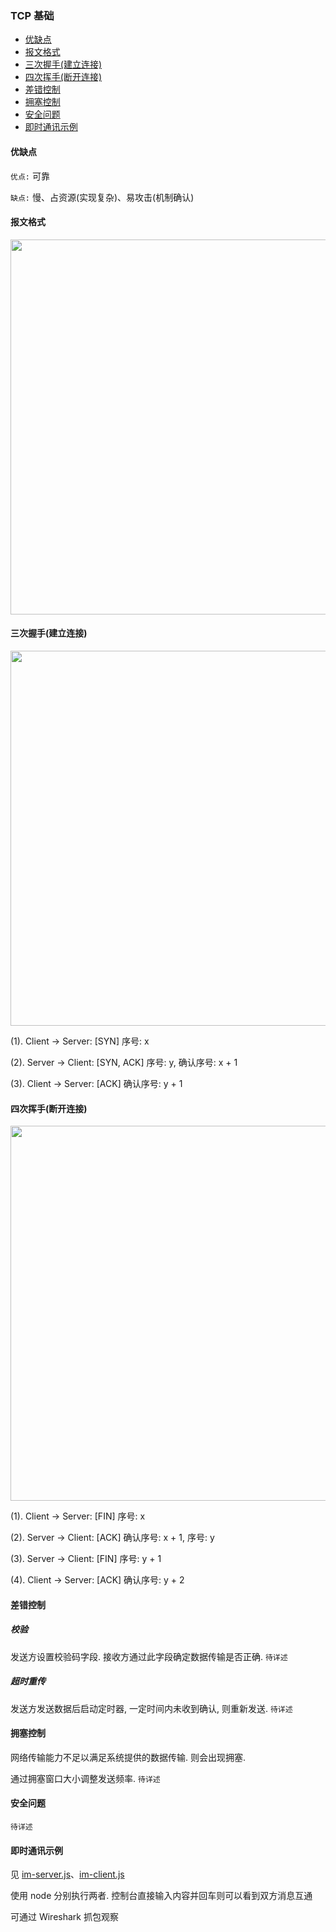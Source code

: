### TCP 基础

* [优缺点](#features)
* [报文格式](#format)
* [三次握手(建立连接)](#connect)
* [四次挥手(断开连接)](#disconnect)
* [差错控制](#error)
* [拥塞控制](#congestion)
* [安全问题](#safe)
* [即时通讯示例](#instance)

<h4 id="features">优缺点</h4>

`优点:` 可靠

`缺点:` 慢、占资源(实现复杂)、易攻击(机制确认)

<h4 id="format">报文格式</h4>

<img src="https://pic2.zhimg.com/v2-9cdd39da512d2a09a20aa77a05c6b0ad_b.jpg" width="600">

<h4 id="connect">三次握手(建立连接)</h4>

<img src="https://img-blog.csdn.net/20180620002440131?watermark/2/text/aHR0cHM6Ly9ibG9nLmNzZG4ubmV0L3NpbmF0XzM2NjI5Njk2/font/5a6L5L2T/fontsize/400/fill/I0JBQkFCMA==/dissolve/70" width="600">

(1). Client -> Server: [SYN] 序号: x

(2). Server -> Client: [SYN, ACK] 序号: y, 确认序号: x + 1

(3). Client -> Server: [ACK] 确认序号: y + 1

<h4 id="disconnect">四次挥手(断开连接)</h4>

<img src="https://img-blog.csdn.net/20180620002506635?watermark/2/text/aHR0cHM6Ly9ibG9nLmNzZG4ubmV0L3NpbmF0XzM2NjI5Njk2/font/5a6L5L2T/fontsize/400/fill/I0JBQkFCMA==/dissolve/70" width="600">

(1). Client -> Server: [FIN] 序号: x

(2). Server -> Client: [ACK] 确认序号: x + 1, 序号: y

(3). Server -> Client: [FIN] 序号: y + 1

(4). Client -> Server: [ACK] 确认序号: y + 2

<h4 id="error">差错控制</h4>

##### 校验

发送方设置校验码字段. 接收方通过此字段确定数据传输是否正确. `待详述`

##### 超时重传

发送方发送数据后启动定时器, 一定时间内未收到确认, 则重新发送. `待详述`

<h4 id="congestion">拥塞控制</h4>

网络传输能力不足以满足系统提供的数据传输. 则会出现拥塞. 

通过拥塞窗口大小调整发送频率. `待详述`

<h4 id="safe">安全问题</h4>

`待详述`

<h4 id="instance">即时通讯示例</h4>

见 [im-server.js](./im-server.js)、[im-client.js](./im-client.js)

使用 node 分别执行两者. 控制台直接输入内容并回车则可以看到双方消息互通

可通过 Wireshark 抓包观察